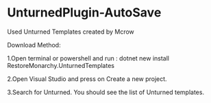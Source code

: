 # UnturnedPlugin-AutoSave
Used Unturned Templates created by Mcrow	

Download Method:

1.Open terminal or powershell and run :
dotnet new install RestoreMonarchy.UnturnedTemplates

2.Open Visual Studio and press on Create a new project.

3.Search for Unturned. You should see the list of Unturned templates.
